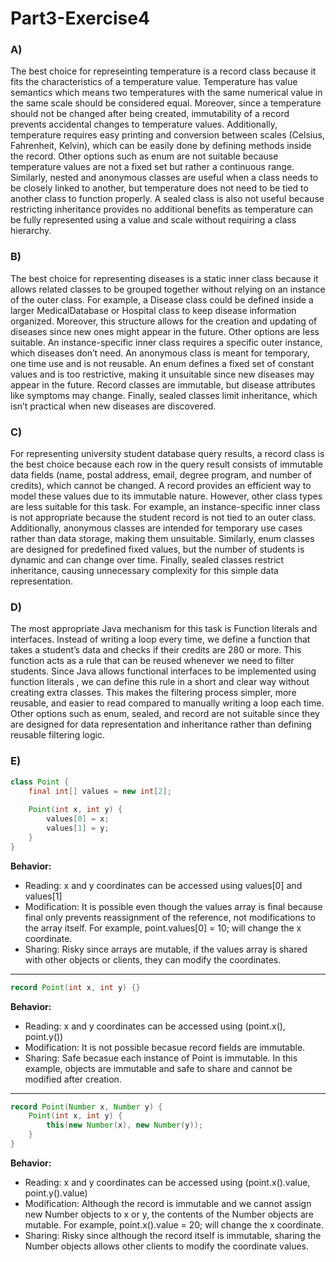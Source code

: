 # Part3-Exercise4

### A)

The best choice for represeinting temperature is a record class because it fits the characteristics of a temperature value. Temperature has value semantics which means two temperatures with the same numerical value in the same scale should be considered equal. Moreover, since a temperature should not be changed after being created, immutability of a record prevents accidental changes to temperature values. Additionally, temperature requires easy printing and conversion between scales (Celsius, Fahrenheit, Kelvin), which can be easily done by defining methods inside the record. Other options such as enum are not suitable because temperature values are not a fixed set but rather a continuous range. Similarly, nested and anonymous classes are useful when a class needs to be closely linked to another, but temperature does not need to be tied to another class to function properly. A sealed class is also not useful because restricting inheritance provides no additional benefits as temperature can be fully represented using a value and scale without requiring a class hierarchy.

### B)

The best choice for representing diseases is a static inner class because it allows related classes to be grouped together without relying on an instance of the outer class. For example, a Disease class could be defined inside a larger MedicalDatabase or Hospital class to keep disease information organized. Moreover, this structure allows for the creation and updating of diseases since new ones might appear in the future. Other options are less suitable. An instance-specific inner class requires a specific outer instance, which diseases don’t need. An anonymous class is meant for temporary, one time use and is not reusable. An enum defines a fixed set of constant values and is too restrictive, making it unsuitable since new diseases may appear in the future. Record classes are immutable, but disease attributes like symptoms may change. Finally, sealed classes limit inheritance, which isn’t practical when new diseases are discovered.




### C)

For representing university student database query results, a record class is the best choice because each row in the query result consists of immutable data fields (name, postal address, email, degree program, and number of credits), which cannot be changed. A record provides an efficient way to model these values due to its immutable nature. However, other class types are less suitable for this task. For example, an instance-specific inner class is not appropriate because the student record is not tied to an outer class. Additionally, anonymous classes are intended for temporary use cases rather than data storage, making them unsuitable. Similarly, enum classes are designed for predefined fixed values, but the number of students is dynamic and can change over time. Finally, sealed classes restrict inheritance, causing unnecessary complexity for this simple data representation.

### D)

The most appropriate Java mechanism for this task is Function literals and interfaces. Instead of writing a loop every time, we define a function that takes a student’s data and checks if their credits are 280 or more. This function acts as a rule that can be reused whenever we need to filter students. Since Java allows functional interfaces to be implemented using function literals , we can define this rule in a short and clear way without creating extra classes. This makes the filtering process simpler, more reusable, and easier to read compared to manually writing a loop each time. Other options such as enum, sealed, and record are not suitable since they are designed for data representation and inheritance rather than defining reusable filtering logic.

### E)

```java
class Point {
    final int[] values = new int[2];
    
    Point(int x, int y) {
        values[0] = x;
        values[1] = y;
    }
}
```
**Behavior:**
- Reading: x and y coordinates can be accessed using values[0] and values[1]
- Modification: It is possible even though the values array is final because final only prevents reassignment of the reference, not modifications to the array itself. For example, point.values[0] = 10; will change the x coordinate.
- Sharing: Risky since arrays are mutable, if the values array is shared with other objects or clients, they can modify the coordinates. 

---


```java
record Point(int x, int y) {}
```
**Behavior:**
- Reading: x and y coordinates can be accessed using (point.x(), point.y())
- Modification: It is not possible becasue record fields are immutable.
- Sharing: Safe becasue each instance of Point is immutable.
In this example, objects are immutable and safe to share and cannot be modified after creation.

---

```java
record Point(Number x, Number y) {
    Point(int x, int y) {
        this(new Number(x), new Number(y));
    }
}

```
**Behavior:** 
- Reading: x and y coordinates can be accessed using (point.x().value, point.y().value)
- Modification: Although the record is immutable and we cannot assign new Number objects to x or y, the contents of the Number objects are mutable. For example, point.x().value = 20; will change the x coordinate. 
- Sharing: Risky since although the record itself is immutable, sharing the Number objects allows other clients to modify the coordinate values. 






















